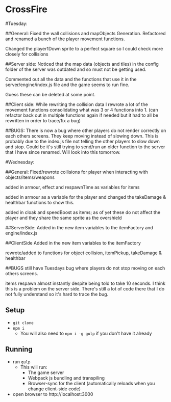 # CrossFire

#Tuesday:

##General:
Fixed the wall collisions and mapObjects Generation. Refactored and renamed a bunch of the player movement functions.

Changed the player1Down sprite to a perfect square so I could check more closely for collisions

##Server side:
Noticed that the map data (objects and tiles) in the config folder of the server was outdated and so must not be getting used.

Commented out all the data and the functions that use it in the server/engine/index.js file and the game seems to run fine. 

Guess these can be deleted at some point. 

##Client side:
While rewriting the collision data I rewrote a lot of the movement functions consolidating what was 3 or 4 functions into 1.
(can refactor back out in multiple functions again if needed but it had to all be rewritten in order to trace/fix a bug)

##BUGS:
There is now a bug where other players do not render correctly on each others screens. They keep moving instead of slowing down. 
This is probably due to the index.js file not telling the other players to slow down and stop. Could be it's still trying to send/run an older function to the server that I have since renamed. 
Will look into this tomorrow.


#Wednesday:

##General:
Fixed/rewrote collisions for player when interacting with objects/items/weapons

added in armour, effect and respawnTime as variables for items 

added in armour as a variable for the player and changed the takeDamage & healthbar functions to show this. 

added in cloak and speedBoost as items; as of yet these do not affect the player and they share the same sprite as the overshield

##ServerSide:
Added in the new item variables to the itemFactory and engine/index.js

##ClientSide
Added in the new item variables to the itemFactory

rewrote/added to functions for object collision, itemPickup, takeDamage & healthbar

##BUGS
still have Tuesdays bug where players do not stop moving on each others screens.

items respawn almost instantly despite being told to take 10 seconds. I think this is a problem on the server side. There's still a lot of code there that I do not fully understand so it's hard to trace the bug.









## Setup

* `git clone`
* `npm i`
  * You will also need to `npm i -g gulp` if you don't have it already

## Running

* run `gulp`
  * This will run:
    * The game server
    * Webpack js bundling and transpiling
    * Browser-sync for the client (automatically reloads when you change client-side code)
* open browser to http://localhost:3000
